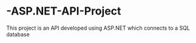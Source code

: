 # -ASP.NET-API-Project
This project is an API developed using ASP.NET which connects to a SQL database
